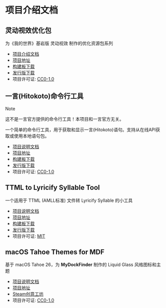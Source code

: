 # 项目介绍文档

## 灵动视效优化包

为《我的世界》基岩版 灵动视效 制作的优化资源包系列 

- [项目介绍文档](/Project/Vibrant-Visuals-Optimization-Docs)
- [项目地址](https://github.com/MiaowCham/Vibrant-Visuals-Optimization)
- [构建板下载](https://github.com/MiaowCham/Vibrant-Visuals-Optimization/actions/workflows/compress-folders.yml)
- [发行版下载](https://github.com/MiaowCham/Vibrant-Visuals-Optimization/releases/latest)
- 项目许可证: [CC0-1.0](https://github.com/MiaowCham/Vibrant-Visuals-Optimization/blob/main/LICENSE)

## 一言(Hitokoto)命令行工具

> [!note]
> 这不是一言官方提供的命令行工具！本项目和一言官方无关。

一个简单的命令行工具，用于获取和显示一言(Hitokoto)语句。支持从在线API获取或使用本地语句包。

- [项目说明文档](/Project/hitokoto-cli)
- [项目地址](https://github.com/MiaowCham/Hitokoto-CLI)
- [构建板下载](https://github.com/MiaowCham/hitokoto-cli/actions/workflows/build.yml)
- [发行版下载](https://github.com/MiaowCham/Hitokoto-CLI/releases/latest)
- 项目许可证: [CC0-1.0](https://github.com/MiaowCham/Hitokoto-CLI/blob/main/LICENSE)

## TTML to Lyricify Syllable Tool

一个适用于 TTML (AMLL标准) 文件转 Lyricify Syllable 的小工具

- [项目说明文档](/Project/TTML_to_Lyricify_Syllable_Tool)
- [项目地址](https://github.com/MiaowCham/TTML_to_Lyricify_Syllable_Tool)
- [构建板下载](https://github.com/MiaowCham/TTML_to_Lyricify_Syllable_Tool/actions/workflows/build.yml)
- [发行版下载](https://github.com/MiaowCham/TTML_to_Lyricify_Syllable_Tool/releases/latest)
- 项目许可证: [MIT](https://github.com/MiaowCham/TTML_to_Lyricify_Syllable_Tool/blob/main/LICENSE)

## macOS Tahoe Themes for MDF

基于 macOS Tahoe 26，为 **MyDockFinder** 制作的 Liquid Glass 风格图标和主题  

- [项目说明文档](/Project/macOS_Tahoe_Themes_for_MDF)
- [项目地址](https://github.com/MiaowCham/macOS_Tahoe_Themes_for_MDF)
- [Steam创意工坊](https://steamcommunity.com/sharedfiles/filedetails/?id=3500821680)
- 项目许可证: [CC0-1.0](https://github.com/MiaowCham/macOS_Tahoe_Themes_for_MDF/blob/main/LICENSE)
